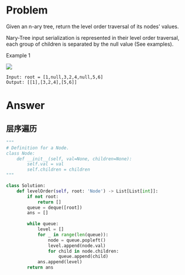 # Problem
Given an n-ary tree, return the level order traversal of its nodes' values.

Nary-Tree input serialization is represented in their level order traversal, each group of children is separated by the null value (See examples).

Example 1

![](https://assets.leetcode.com/uploads/2018/10/12/narytreeexample.png)

```
Input: root = [1,null,3,2,4,null,5,6]
Output: [[1],[3,2,4],[5,6]]
```
# Answer
## 层序遍历
```python
"""
# Definition for a Node.
class Node:
    def __init__(self, val=None, children=None):
        self.val = val
        self.children = children
"""

class Solution:
    def levelOrder(self, root: 'Node') -> List[List[int]]:
        if not root:
            return []
        queue = deque([root])
        ans = []
        
        while queue:
            level = []
            for _ in range(len(queue)):
                node = queue.popleft()
                level.append(node.val)
                for child in node.children:
                    queue.append(child)
            ans.append(level)
        return ans
```